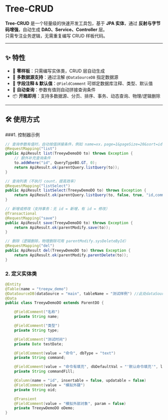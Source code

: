 # Tree-CRUD

**Tree-CRUD** 是一个轻量级的快速开发工具包，基于 **JPA 实体**，通过 **反射与字节码增强**，自动生成 **DAO、Service、Controller** 层。  
只需专注业务逻辑，无需重复编写 CRUD 样板代码。

---

## ✨ 特性

- 🚀 **零样板**：只需编写实体类，CRUD 层自动生成  
- 🔗 **多数据源支持**：通过注解 `@DataSourceDB` 指定数据源  
- 📝 **字段注释 & 默认值**：`@FieldComment` 可绑定数据库注释、类型、默认值  
- 🔄 **自动查询**：参数有值则自动拼接查询条件  
- 📦 **开箱即用**：支持多数据源、分页、排序、事务、动态查询、物理/逻辑删除  

---

## 🛠 使用方式


###1. 控制器示例
```java
// 查询参数有值时，自动按值拼接条件，例如 name=xx，page=1&pageSize=20&sort=id
@RequestMapping("list")
public ApiResult list(TreeywDemoDO to) throws Exception {
    // 额外补充查询条件
    to.addWhere("id", QueryTypeBO.GT, 0);
    return ApiResult.ok(parentQuery.listQuery(to));
}

// 查询列表（不执行 count，提高效率）
@RequestMapping("listSelect")
public ApiResult listSelect(TreeywDemoDO to) throws Exception {
    return ApiResult.ok(parentQuery.listQuery(to, false, true, "id,command"));
}

// 新增或修改（支持事务：无 id = 新增，有 id = 修改）
@Transactional
@RequestMapping("save")
public ApiResult save(TreeywDemoDO to) throws Exception {
    return ApiResult.ok(parentModify.save(to));
}

// 删除（逻辑删除，物理删除可用 parentModify.sysDeleteById）
@RequestMapping("del")
public ApiResult del(TreeywDemoDO to) throws Exception {
    return ApiResult.ok(parentModify.parentDelete(to));
}
```   
### 2. 定义实体类
```java
@Entity
@Table(name = "treeyw_demo")
@DataSourceDB(dataSource = "main", tableName = "测试样例") //此处dataSource对应yml里的数据源，不写则为默认
@Data
public class TreeywDemoDO extends ParentDO {

    @FieldComment("名称")
    private String name;

    @FieldComment("类型")
    private String type;

    @FieldComment("测试时间")
    private Date testDate;

    @FieldComment(value = "命令", dbType = "text")
    private String command;

    @FieldComment(value = "命令有填充", dbDefaultVal = "'默认命令填充'", length = 1000)
    private String commandFill;

    @Column(name = "id", insertable = false, updatable = false)
    @FieldComment(value = "模拟外键")
    private String oid;

    @Transient
    @FieldComment(value = "模拟外部对象", param = false)
    private TreeywDemoDO oDemo;
}
```
